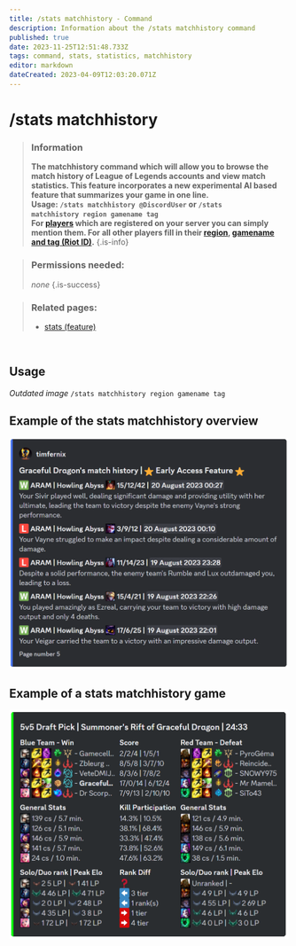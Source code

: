 ```yaml
---
title: /stats matchhistory - Command
description: Information about the /stats matchhistory command
published: true
date: 2023-11-25T12:51:48.733Z
tags: command, stats, statistics, matchhistory
editor: markdown
dateCreated: 2023-04-09T12:03:20.071Z
---
```


# /stats matchhistory

>### Information
>**The matchhistory command which will allow you to browse the match history of League of Legends accounts and view match statistics. This feature incorporates a new experimental AI based feature that summarizes your game in one line.** <br>
>**Usage: `/stats matchhistory @DiscordUser` or `/stats matchhistory region gamename tag`** <br>
**For [players](/en/terms/player) which are registered on your server you can simply mention them. For all other players fill in their [region](/en/terms/region), [gamename and tag (Riot ID)](/en/terms/riotid).**
>{.is-info}

>### Permissions needed:
> *none*
>{.is-success}

>### Related pages:
>-   [stats (feature)](https://wiki.zoe-discord-bot.ch/en/commands/stats)

<br>

## Usage

*Outdated image*
`/stats matchhistory region gamename tag`
<br>

## Example of the stats matchhistory overview

![](/en_/en_stats_matchhistory_overview.png)
<br>

## Example of a stats matchhistory game 

![](/en_/en_matchhistorychannel_message_extended.png)